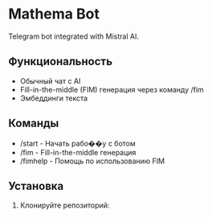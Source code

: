 # Mathema Bot

Telegram bot integrated with Mistral AI.

## Функциональность

- Обычный чат с AI
- Fill-in-the-middle (FIM) генерация через команду /fim
- Эмбеддинги текста

## Команды

- /start - Начать рабо��у с ботом
- /fim - Fill-in-the-middle генерация
- /fimhelp - Помощь по использованию FIM

## Установка

1. Клонируйте репозиторий:
